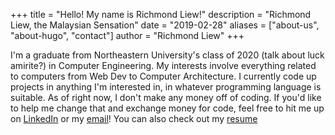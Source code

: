+++
title = "Hello! My name is Richmond Liew!"
description = "Richmond Liew, the Malaysian Sensation"
date = "2019-02-28"
aliases = ["about-us", "about-hugo", "contact"]
author = "Richmond Liew"
+++

I'm a graduate from Northeastern University's class of 2020 (talk about luck amirite?) in Computer Engineering. My interests involve everything related to computers from Web Dev to Computer Architecture. I currently code up projects in anything I'm interested in, in whatever programming language is suitable. As of right now, I don't make any money off of coding. If you'd like to help me change that and exchange money for code, feel free to hit me up on [LinkedIn](https://www.linkedin.com/in/richmond-liew/) or my [email](mailto:richmond.liew.97@gmail.com)! You can also check out my [resume](/docs/RichmondLiewResume.pdf)
